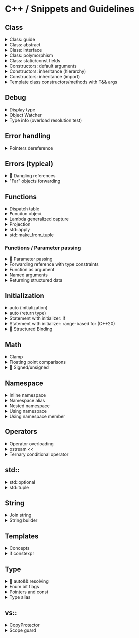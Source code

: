 # C++ / Snippets and Guidelines

## Class

<details>
<summary>Class: guide</summary>

#### Structure

```cpp
class MyClass [final]
{
public:
    // Types and type aliases
    // Static constants

    // Factory functions
    // Constructors and assignment operators
    // Destructor

    MyClass() = default;

    // Rule of five/zero
    MyClass(const MyClass&) = default;
    MyClass(MyClass&&) noexcept = default;
    MyClass& operator=(const MyClass&) = default;
    MyClass& operator=(MyClass&&) noexcept = default;
    [virtual] ~MyClass() = default;

    // Functions
    // Data members

protected:
    // Types and type aliases
    // Static constants
    // Functions
    // Data members

private:
    // Types and type aliases
    // Static constants
    // Functions
    // Data members
};
```

#### Options

| Inheritance | Polymorphic<br>usage | Type | Class options |
|:---:|:---:|:---:|---|
|||| • `final` class<br>• rule of five/zero |
| ✔️ || Abstract | • destructor: `virtual ~MyClass() = 0;`<br>• destructor body: `inline MyClass::~MyClass() {}` |
| ✔️ || Concrete | • (optional) `final` class<br>• rule of five/zero |
| ✔️ | ✔️ | Interface | • destructor: `virtual ~MyClass() = default;` |
| ✔️ | ✔️ | Abstract | • destructor:<br>&nbsp;&nbsp;&nbsp;&nbsp;- base: `virtual ~MyClass() = 0;`<br>&nbsp;&nbsp;&nbsp;&nbsp;- derived: `~MyClass() override = 0;`<br>• destructor body: `inline MyClass::~MyClass() {}` |
| ✔️ | ✔️ | Concrete<br>(base) | • destructor: `virtual`, user-defined/`default`<br>• rule of five (user-defined/`default`)<br>• risk of slicing ([C.67](https://isocpp.github.io/CppCoreGuidelines/CppCoreGuidelines#c67-a-polymorphic-class-should-suppress-public-copymove)) |
| ✔️ | ✔️ | Concrete<br>(derived) | • (optional) `final` class<br>• rule of five/zero (mark destructor as `override`/`final`) |

#### Trailing return type

```cpp
[virtual] [static] [constexpr] auto member_func() [const] [&/&&] [noexcept] -> TYPE [override/final]
```

#### Specifiers: virtual/override/final

```cpp
struct A
{
    virtual ~A() = default;
    virtual auto foo() [const] [&/&&] [noexcept] -> void = 0;
};

struct B : A
{
    ~B() override;
    auto foo() [const] [&/&&] [noexcept] -> void override;
};

struct C final : B
{
    ~C() final;
    auto foo() [const] [&/&&] [noexcept] -> void final;
};
```

#### Tips

⚠️ Make explicit move operations `noexcept` ([C.66](https://isocpp.github.io/CppCoreGuidelines/CppCoreGuidelines#c66-make-move-operations-noexcept)):
```cpp
MyClass(MyClass&& other) noexcept {...}
MyClass& operator=(MyClass&& other) noexcept {...}
```

</details>

<details>
<summary>Class: abstract</summary>

```cpp
class AbstractBase
{
public:
    virtual ~AbstractBase() = 0;

    auto process() const -> void
    {
        step1();
        step2();
    }

    virtual auto step1() const -> void {...}
    virtual auto step2() const -> void {...}
};

inline AbstractBase::~AbstractBase() {}

class Derived : public AbstractBase
{
public:
    auto step2() const -> void override {...}
};
```

▶️[**Demo**](https://godbolt.org/z/v3WsMEjbG)

</details>

<details>
<summary>Class: interface</summary>

```cpp
class ITest
{
public:
    virtual auto test1() const -> void = 0;
    virtual auto test2() const -> void = 0;
    virtual ~ITest() = default;
};

class Test : public ITest
{
public:
    auto test1() const -> void override {...}
    auto test2() const -> void override {...}
};
```

▶️[**Demo**](https://godbolt.org/z/hsE9v5dEa)

</details>

<details>
<summary>Class: polymorphism</summary>

```cpp
class Base
{
public:
    virtual auto run() const -> void = 0;
    virtual ~Base() = default;
};

class Derived : public Base
{
public:
    auto run() const -> void override {...}
};

auto polymorphic_call(const Base& base) -> void {...}
auto polymorphic_call(const Base* base) -> void {...}
auto polymorphic_call(std::shared_ptr<Base> base) -> void {...}

auto ref_and_ptr() -> void
{
    auto derived = Derived{};
    Base& base_ref = derived;
    Base* base_ptr = &derived;
}

auto shared_ptr() -> void
{
    // create
    auto base_shared_ptr = std::shared_ptr<Base>{ std::make_shared<Derived>() };

    // cast
    auto base_shared_ptr = std::static_pointer_cast<Base>(derived_shared_ptr);

    // return
    auto return_base_shared_ptr = []() -> std::shared_ptr<Base> { return std::make_shared<Derived>(); };

    // call
    func(*base_shared_ptr);       // (const Base&)
    func(base_shared_ptr.get());  // (const Base*)
    func(base_shared_ptr);        // (std::shared_ptr<Base>)
}

auto unique_ptr() -> void
{
    // create
    auto base_unique_ptr = std::unique_ptr<Base>{ std::make_unique<Derived>() };

    // return
    auto return_base_unique_ptr = []() -> std::unique_ptr<Base> { return std::make_unique<Derived>(); };

    // call
    func(*base_unique_ptr);       // (const Base&)
    func(base_unique_ptr.get());  // (const Base*)
}

auto vector_of_unique_ptr() -> void
{
    auto v = std::vector<std::unique_ptr<Base>>{};
    v.push_back(std::make_unique<Derived>());
}
```

▶️[**Demo**](https://godbolt.org/z/zKv78hE71)

</details>

<details>
<summary>Class: static/const fields</summary>

#### Summary

```cpp
struct Summary
{
    // static mutable
    static inline ...

    // static const
    static inline const ...

    // non-static const
    const ...
};
```

#### Full

```cpp
struct Static
{
    // static mutable
    static inline std::string mutable_str{"static mutable str"};

    // static const
    static inline const int const_int = 11;
    static constexpr    int constexpr_int = 11 * 2;

    // static const (heap allocated)
    static inline const std::string const_str{"static const str"};
    /* DON'T
    static constexpr    std::string constexpr_str{"static constexpr str"}; */

    // static const (cstr for string constants)
    static inline const auto const_cstr = "static const cstr";
    static constexpr    auto constexpr_cstr = "static constexpr cstr";
};

struct NonStatic
{
    // non-static mutable
    std::string mutable_str{"non-static mutable str"};

    // non-static const
    const std::string const_str{"non-static const str"};
};
```

▶️[**Demo**](https://godbolt.org/z/7bKoo59Mv)

</details>

<details>
<summary>Constructors: default arguments</summary>

```cpp
#include <string>

class Employee
{
public:
    Employee(const std::string& name, int id = default_id) :
        name_{name},
        id_{id}
    {}

private:
    static constexpr int default_id = 0;

    std::string name_;
    int id_ = default_id;
};
```

</details>

<details>
<summary>Constructors: inheritance (hierarchy)</summary>

▶️[**Run**](https://godbolt.org/z/Kdo6acEh7)

```cpp
#include <iostream>

auto print(auto text) -> void
{
    std::cout << text << " ";
}

struct A
{
    A()
    {
        print("A");
    }

    A(int x)
    {
        print("Ai");
    }
};

struct B : A
{
    B()
    {
        print("B");
    }

    B(int x)
        : A(x)
    {
        print("Bi");
    }
};

struct C : B
{
    C()
    {
        print("C");
    }

    C(int x)
        : B(x)
    {
        print("Ci");
    }

    C(double x)
    {
        print("Cd");
    }
};

auto main() -> int
{
    C();  // A B C

    std::cout << std::endl;

    C(1);  // Ai Bi Ci

    std::cout << std::endl;

    C(1.0);  // A B Cd
}
```

</details>

<details>
<summary>Constructors: inheritance (import)</summary>

```cpp
struct A
{
    explicit A(int x) {}
};

class B: public A
{
    using A::A;
};
```

```cpp
#include <vector>

template<typename T>
class my_vector : public std::vector<T>
{
public:
    using std::vector<T>::std::vector;  // Takes all vector's constructors
};
```

</details>

<details>
<summary>Template class constructors/methods with T&& args</summary>

▶️[**Run**](https://godbolt.org/z/8TfPfE9nd) [[object_watcher.h](src/object_watcher.h)]

```cpp
#include <iostream>
#include <utility>

#include <https://raw.githubusercontent.com/vitasok797/dev-notes/refs/heads/main/cpp/src/object_watcher.h>

using std::cout, std::endl;

using Watcher = vs::debug::CtorWatcher;

template<typename T>
struct Test1
{
    Test1(const T& x) : x_{x}
    {
        cout << "Test1 [const T&]" << endl;
    }

    // Catches only rvalues
    // T&& is rvalue ref of type T (not a forwarding ref)
    // So we need additional TestClass1(const T&) constructor
    // Note: both std::move and std::forward are acceptable
    Test1(T&& x) : x_{std::forward<T>(x)}
    {
        cout << "Test1 [T&&]";
        cout << (std::is_rvalue_reference_v<decltype(x)> ? " rvalue_ref" : "");
        cout << endl;
    }

    T x_;
};

template<typename T>
struct Test2
{
    Test2(T x) : x_{std::move(x)}
    {
        cout << "Test2 [T]" << endl;
    }

    T x_;
};

template<typename T>
struct Test3
{
    Test3(auto&& x) : x_{std::forward<decltype(x)>(x)}
    {
        cout << "Test3 [T&&]";
        cout << (std::is_rvalue_reference_v<decltype(x)> ? " rvalue_ref" : "");
        cout << endl;
    }

    T x_;
};

auto lf() -> void { cout << endl; }

auto test1() -> void
{
    auto w = Watcher{};
    Test1{w};
    lf();

    Test1{Watcher{}};
    lf();
}

auto test2() -> void
{
    auto w = Watcher{};
    Test2{w};
    lf();

    Test2{Watcher{}};
    lf();
}

auto test3() -> void
{
    auto w = Watcher{};
    Test3<Watcher>{w};
    lf();

    Test3<Watcher>{Watcher{}};
    lf();
}

auto main() -> int
{
    test1();
    test2();
    test3();
}
```

</details>

## Debug

<details>
<summary>Display type</summary>

[(StackOverflow) Using 'auto' type deduction - how to find out what type the compiler deduced?](https://stackoverflow.com/questions/38820579/using-auto-type-deduction-how-to-find-out-what-type-the-compiler-deduced)

```cpp
struct {} _ =
```

```cpp
template<typename...> class TD;

TD<T> _;
TD<decltype(x)> _;
```

</details>

<details>
<summary>Object Watcher</summary>

▶️[**Demo** (CopyWatcher)](https://godbolt.org/z/Wa78Keecs) [[object_watcher.h](src/object_watcher.h)] \
▶️[**Demo** (CtorWatcher)](https://godbolt.org/z/f6r8obT7W) [[object_watcher.h](src/object_watcher.h)] \
▶️[**Demo** (ObjWatcher)](https://godbolt.org/z/zWoMMTdqz) [[object_watcher.h](src/object_watcher.h)]

</details>

<details>
<summary>Type info (overload resolution test)</summary>

▶️[**Demo** (overload resolution test)](https://godbolt.org/z/jGWMzWvE9) [[type_info.h](src/type_info.h)]

</details>

## Error handling

<details>
<summary>Pointers dereference</summary>

```cpp
// classic check
if (shared_ptr)
{
    // use *shared_ptr
    // pass_by_ref(*shared_ptr)
}
```

```cpp
#include <vs/error.h>

vs::check_ptr(shared_ptr);

// use *shared_ptr
// pass_by_ref(*shared_ptr)
```

```cpp
#include <vs/error.h>

auto& value = vs::checked_deref_ptr(shared_ptr);

// use value
// pass_by_ref(value)
```

```cpp
#include <vs/error.h>

auto non_optional_raw_ptr = vs::checked_get_ptr(shared_ptr);

// pass_by_raw_ptr(non_optional_raw_ptr)
```

```cpp
#include <vs/error.h>

class SomeClass
{
public:
    SomeClass(std::unique_ptr<std::string> uptr) :
        uptr_(std::move(uptr))
    {}

    auto get_value() const & -> std::string&
    {
        return vs::checked_deref_ptr(uptr_);
    }

    auto get_value() const && = delete;

private:
   std::unique_ptr<std::string> uptr_;
};
```

▶️[**Demo**](https://godbolt.org/z/ev8Wqsdnn) [[error.h](src/error.h)]

</details>

## Errors (typical)

<details>
<summary>🚧 Dangling references</summary>

#### Range-based for

```cpp
for (const auto& el : get_struct().items()) {...}  // undefined behavior if:
                                                   //   - get_struct() returns by value
                                                   //   - items() returns by ref
```

How to avoid the *range-based for* [issue](https://pvs-studio.com/en/blog/posts/cpp/1149/#ID313A10ACA8):
* Never use any expression after a colon (:) in the loop header. Use only variables or its fields
* In C++20, use the range-based for syntax with the initializer: for (auto cont = expr; auto x : cont)
* Use std::ranges::for_each
* ❓ Never forget to do the rvalue overload for any const methods

```cpp
for (const auto& s = get_struct(); const auto& el : s.items()) { func(el); }  // OK
```

```cpp
ranges::for_each(get_struct().items(), func);  // OK
```

#### Structured bindings

🚧

#### Complex demo

▶️[**Demo**](https://godbolt.org/z/xdf1x5rnx)

</details>

<details>
<summary>"Far" objects forwarding</summary>

```cpp
#include <vs/util.h>

template<typename T>
auto func(T&& range) -> void
{
    for (auto& el : range)
    {
        vec.push_back(vs::forward_like<T>(el));
    }
}
```

```cpp
#include <vs/util.h>

template<typename T>
auto func(T&& tuple) -> void
{
    auto& [el, _] = tuple;
    vec.push_back(vs::forward_like<T>(el));
}
```

```cpp
#include <vs/util.h>

template<typename T>
auto func(T&& cont) -> void
{
    vec.push_back(vs::forward_like<T>(cont.at(0)));
}
```

```cpp
#include <vs/util.h>

template<typename T>
auto func(T&& some_struct) -> void
{
    vec.push_back(FWD(some_struct).member);
}

template<typename T>
auto func(T&& some_struct) -> void
{
    auto& [member, _] = some_struct;
    vec.push_back(vs::forward_like<T>(member));
}
```

▶️[**Demo**](https://godbolt.org/z/485ccn568) [[util.h](src/util.h)]

</details>

## Functions

<details>
<summary>Dispatch table</summary>

▶️[**Run**](https://godbolt.org/z/dY9qeP87v)

```cpp
#include <functional>
#include <iostream>
#include <map>

auto add(double a, double b) -> double
{
    return a + b;
}

struct Sub
{
    auto operator()(double a, double b) -> double
    {
        return a - b;
    }
};

auto mult_three(double a, double b, double c) -> double
{
    return a * b * c;
}

auto main() -> int
{
    using namespace std::placeholders;

    auto disp_table = std::map<const char, std::function<double(double, double)>>
    {
        {'+', add},
        {'-', Sub{}},
        {'*', std::bind(mult_three, 1.0, _1, _2)},
        {'/', [](double a, double b) { return a / b; }}
    };

    std::cout << "3.5 + 4.5 = " << disp_table['+'](3.5, 4.5) << std::endl;
    std::cout << "3.5 - 4.5 = " << disp_table['-'](3.5, 4.5) << std::endl;
    std::cout << "3.5 * 4.5 = " << disp_table['*'](3.5, 4.5) << std::endl;
    std::cout << "3.5 / 4.5 = " << disp_table['/'](3.5, 4.5) << std::endl;
}
```

</details>

<details>
<summary>Function object</summary>

▶️[**Run**](https://godbolt.org/z/nooqb3Paz)

```cpp
#include <iostream>

struct Compare
{
    constexpr auto operator()(const auto& a, const auto& b) const -> bool
    {
        return a == b;
    }
};

inline constexpr auto compare = Compare{};

auto main() -> int
{
    std::cout << compare(1, 2) << std::endl;
    std::cout << compare(2, 2) << std::endl;
    std::cout << compare(3, 2) << std::endl;
}
```

</details>

<details>
<summary>Lambda generalized capture</summary>

[(StackOverflow) What is a generalized lambda capture and why was it created?](https://stackoverflow.com/questions/41519450/what-is-a-generalized-lambda-capture-and-why-was-it-created/41520537#41520537)

```cpp
auto p_nums = std::make_unique<std::vector<int>>(nums);
auto lam = [p_nums=std::move(p_nums)]() { /* use p_nums */ };
```

```cpp
auto lam = [i=0](const std::string &s) mutable
{
    return std::to_string(i++) + ":" + s;
};

std::cout << lam("aaa") << std::endl;  // 0:aaa
std::cout << lam("bbb") << std::endl;  // 1:bbb
std::cout << lam("ccc") << std::endl;  // 2:ccc
```

</details>

<details>
<summary>Projection</summary>

▶️[**Run**](https://godbolt.org/z/K3Pj67Ybf)

```cpp
#include <functional>
#include <iostream>
#include <vector>

struct Rect
{
    std::string name;
    double a = 0.0;
    double b = 0.0;

    auto area() const -> double { return a * b; }
};

template<typename R, typename P = std::identity>
auto print_range_with_proj(const R& range, P proj = {}) -> void
{
    std::cout << "---------------" << std::endl;
    for (const auto& x : range)
    {
        std::cout << std::invoke(proj, x) << std::endl;
    }
};

auto main() -> int
{
    auto v1 = std::vector<Rect>
    {
        {"bbb", 1.0, 2.0},
        {"aaa", 11.0, 220.0},
        {"ccc", 12.0, 22.0}
    };

    print_range_with_proj(v1, &Rect::name);
    print_range_with_proj(v1, &Rect::area);
    print_range_with_proj(v1, [](const Rect& rect) { return rect.a + rect.b; });

    auto v2 = std::vector<std::string>
    {
        "xxx",
        "yyyyy",
        "z"
    };

    print_range_with_proj(v2);
    print_range_with_proj(v2, &std::string::length);
}
```

</details>

<details>
<summary>std::apply</summary>

▶️[**Run**](https://godbolt.org/z/3Gs98nrhG)

```cpp
#include <iostream>
#include <tuple>

auto sum(int a, int b, int c) -> int
{
    return a + b + c;
}

auto main() -> int
{
    auto numbers = std::tuple{1, 2, 3};
    std::cout << "apply res: " << std::apply(sum, numbers) << std::endl;
}
```

</details>

<details>
<summary>std::make_from_tuple</summary>

▶️[**Run**](https://godbolt.org/z/5PcK5hev7)

```cpp
#include <iostream>
#include <tuple>

struct Foo
{
    Foo(int first, float second, int third)
    {
        std::cout << "make_from_tuple ctor: ";
        std::cout << first << ", " << second << ", " << third << std::endl;
    }
};

auto main() -> int
{
    auto ctor_args = std::tuple{10, 20.2, 30};
    std::make_from_tuple<Foo>(ctor_args);
}
```

</details>

### Functions / Parameter passing

<details>
<summary>🚧 Parameter passing</summary>

#### Parameters

* [Prefer simple and conventional ways of passing information](https://isocpp.github.io/CppCoreGuidelines/CppCoreGuidelines#f15-prefer-simple-and-conventional-ways-of-passing-information)
* [Language / Types / Passing parameters](cpp-language.md#types--passing-parameters)

| Function intent | Value type | Rvalue<br>only | Parameter type | Comment |
|---|---|:---:|:---:|---|
| ***<ins>Base:</ins>*** |||||
| Read | `CheapToCopyType` || `CheapToCopyType` ||
| Read | `HeavyType` || `const HeavyType&` | See possible optimizations for retaining a "copy"<sup>✱</sup> |
| Read <sub>value is optional</sub> | `CheapToCopyType` || `std::optional<CheapToCopyType>` ||
| Read <sub>value is optional</sub> | `AnyType` || `const AnyType*` | No ownership transfer |
| Read+Write<br>Write | `AnyType` || `AnyType&` | ["Write" only case\] Prefer return values over out parameters ([F.20](https://isocpp.github.io/CppCoreGuidelines/CppCoreGuidelines#f20-for-out-output-values-prefer-return-values-to-output-parameters)) |
| Steal | `MoveOnlyType` | ✔️ | `MoveOnlyType` | See possible optimizations<sup>✱✱</sup> |
| ***<ins>Smart pointers:</ins>*** |||||
| Steal<br>(take ownership) | `std::unique_ptr` | ✔️ | `std::unique_ptr<>` ||
| Share ownership | `std::shared_ptr` || `std::shared_ptr<>` ||
| May share ownership | `std::shared_ptr` || `const std::shared_ptr<>&` | May copy `std::shared_ptr` or create `std::weak_ptr` |
| Reassign pointer | `std::unique_ptr` || `std::unique_ptr<>&` ||
| Reassign pointer | `std::shared_ptr` || `std::shared_ptr<>&` ||
| ***<ins>Optimizations:</ins>*** |||||
| <sup>✱</sup>Read <sub>retain "copy"</sub> | `HeavyType` || `const HeavyType&`<br>`HeavyType&&` | Then `std::move` `HeavyType&&` |
| <sup>✱</sup>Read <sub>retain "copy"</sub> | `HeavyType` || `T&&` | • Then `std::forward`<br>• Some type constraints can be added (see [concepts](https://en.cppreference.com/w/cpp/concepts#Core_language_concepts)) |
| <sup>✱</sup>Read <sub>retain "copy"</sub> | `HeavyType` || `HeavyType` | • Then `std::move`<br>• See [by-value-then-move idiom](cpp-language.md#types--passing-parameters-by-value-by-value-then-move-idiom)<br>• Assumed to be used only for constructors |
| <sup>✱✱</sup>Steal | `MoveOnlyType` | ✔️ | `MoveOnlyType&&` | Then `std::move` |

Cheap-to-copy types (≤ 2×sizeof(void\*)):
* Fundamental types (integral, floating-point, bool, etc.)
* Iterators
* View/span types (std::string_view, std::span)
* Small callable objects (functors, lambdas)

From the caller's point of view, the value can be `std::move`ed if the parameter type is:
* `HeavyType`
* `HeavyType&&`
* `T&&`

#### Returning

🚧

</details>

<details>
<summary>Forwarding reference with type constraints</summary>

```cpp
#include <concepts>

template<std::convertible_to<double> T>
auto func(T&& x) -> void {}

template<std::convertible_to<std::string> T>
auto func(T&& x) -> void {}
```

```cpp
#include <vs/concepts.h>

template<typename T>
requires vs::same_type_as<T, std::string>
auto func(T&& x) -> void {}
```

▶️[**Demo**](https://godbolt.org/z/9MP9dMGqa) [[type_info.h](src/type_info.h), [concepts.h](src/concepts.h)]

</details>

<details>
<summary>Function as argument</summary>

```cpp
//=============================================================================
// Run func
//-----------------------------------------------------------------------------
// template<typename F>
// const F&  f: NO (doesn't accept mutable lambdas/functors)
//       F&  f: NO (doesn't accept rvalues)
//       F&& f: NO (confusing if there is no forwarding)
//       F   f: YES
//=============================================================================
// Store func
//-----------------------------------------------------------------------------
// template<typename F>
// const F&  f: NO
//       F&  f: NO
//       F&& f: YES (pass by forwarding ref, then store by std::forward)
//       F   f: YES (pass by value, then store by std::move)
//=============================================================================
```

```cpp
#include <functional>

auto test(std::function<int(int, int)> f) -> void
{
    int res = f(1, 2);
}
```

```cpp
#include <vs/concepts.h>

template<typename F>
requires vs::callable_r<int, F, int, int>
auto test(F f) -> void
{
    int res = f(1, 2);
}
```

▶️[**Demo**](https://godbolt.org/z/rr9dz833h) [[concepts.h](src/concepts.h)]

</details>

<details>
<summary>Named arguments</summary>

Libs: [strong_type](https://github.com/rollbear/strong_type)

▶️[**Run**](https://godbolt.org/z/YEs7TYKsj)

```cpp
#include <iostream>
#include <string>

#include <strong_type/strong_type.hpp>

using FirstName = strong::type<std::string, struct FirstName_tag>;
using LastName = strong::type<std::string, struct LastName_tag>;

auto func(const FirstName& first_name, const LastName& last_name) -> void
{
    std::cout << "FirstName: " << value_of(first_name) << std::endl;
    std::cout << "LastName: " << value_of(last_name) << std::endl;
}

auto main() -> int
{
    func(FirstName{"John"}, LastName{"Doe"});
}
```

</details>

<details>
<summary>Returning structured data</summary>

```cpp
struct Data { int i; double d; };

auto get_data() -> Data
{
    return {42, 0.1};
    return Data{42, 0.1};
}
```

```cpp
auto get_data()
{
    struct Data { int i; double d; };
    return Data{42, 0.2};
}
```

```cpp
auto get_data() -> std::tuple<int, double>
{
    return {42, 0.3};
}
```

▶️[**Demo**](https://godbolt.org/z/j8dGva4bT)

</details>

## Initialization

<details>
<summary>auto (initialization)</summary>

#### Syntax

```cpp
[static/inline] [const/constexpr] auto[&/&&/*] x = expr;
[static/inline] [const/constexpr] auto[&/&&/*] x = TYPE{expr};
```

```cpp
         auto  x = expr;  // removes cv/ref
decltype(auto) x = expr;  // preserves cv/ref
```

| Value category | auto&& | decltype(auto) |
|---|---|---|
| lvalue | T& | T |
| lvalue& | T& | T& |
| xvalue | T&& | T&& |
| prvalue | T&& | T |

#### Constness

```cpp
const auto const_int = 0;

auto val = const_int;
 int val = const_int;

     auto& ref = const_int;
const int& ref = const_int;
```

#### Examples

```cpp
auto i = int64_t{123};
auto v = std::vector<int>{};
auto get_size = [](const auto& x) { return x.size(); };
```

#### Dynamic memory allocation

```cpp
auto w = new Widget{};
auto w = std::make_unique<Widget>();
```

#### Polymorphic smart pointers

```cpp
auto base_shared_ptr = std::shared_ptr<Base>{ std::make_shared<Derived>() };
auto base_unique_ptr = std::unique_ptr<Base>{ std::make_unique<Derived>() };
```

#### Strings

```cpp
using namespace std::literals;

// const char* x = "hello";
auto x = "hello";

// std::string x = "hello";
auto x = std::string{"hello"};
auto x = "hello"s;

// std::string_view x = "hello";
auto x = std::string_view{"hello"};
auto x = "hello"sv;
```

#### Loop counter

```cpp
#include <vs/util.h>

for (auto i = size_t{0}; i < v.size(); ++i)
for (auto i = vs::Index{0}; i < vs::signed_size(v); ++i)

for (auto i = vs::signed_size(v)-1; i >= 0; --i)
```

#### Range-based for loops element type

```cpp
for (      auto  x : cont)  // when you want to modify copies of the elements
for (      auto& x : cont)  // when you want to modify the original elements
for (const auto& x : cont)  // otherwise (when you just need to view the original elements)
```

#### Signed/unsigned cast with helpers

```cpp
#include <vs/util.h>

auto x = vs::as_signed(integer_expr);
auto x = vs::as_unsigned(integer_expr);
```

#### Initialization by function return value

```cpp
Gadget get_gadget();

Widget w = get_gadget();  // BAD: implicit conversion Gadget to Widget (creates a temporary)
auto w = get_gadget();  // GOOD: no implicit conversion
auto w = Widget{ get_gadget() };  // GOOD: implicit conversion with intent
```

#### `std::initializer_list` issue

```cpp
auto i = 3;    // int
auto i(3);     // int
auto i{3};     // C++11: std::initializer_list<int>
               // C++14: int (only for single item in list)
auto i = {3};  // C++11: std::initializer_list<int>
               // C++14: std::initializer_list<int>
```

</details>

<details>
<summary>auto (return type)</summary>

#### Trailing return type

```cpp
[static/inline] [constexpr] TYPE non_member_func() [noexcept]
[static/inline] [constexpr] auto non_member_func() [noexcept] -> TYPE
```

```cpp
[virtual] [static] [constexpr] TYPE member_func() [const] [&/&&] [noexcept]         [override/final]
[virtual] [static] [constexpr] auto member_func() [const] [&/&&] [noexcept] -> TYPE [override/final]
```

#### Trailing return type (type deduction)

```cpp
-> [const] auto[&/&&/*]
-> decltype(auto) // preserves cv/ref
```

| Value category | auto&& | decltype(auto) |
|---|---|---|
| lvalue | T& | T |
| lvalue& | T& | T& |
| xvalue | T&& | T&& |
| prvalue | T&& | T |

```cpp
auto func() -> auto
auto func()  // trailing auto can be omitted
```

#### Examples

```cpp
// Simplification
Person::PersonType Person::get_person_type()
auto               Person::get_person_type() -> PersonType
```

</details>

<details>
<summary>Statement with initializer: if</summary>

[(Article) C++17 If statement with initializer](https://skebanga.github.io/if-with-initializer/)

```cpp
if (init; condition) {...}
```

```cpp
if (auto a = getval(); a < 10) {...}
```

```cpp
switch (auto ch = getnext(); ch)
{
    // case statements
}
```

```cpp
if (auto [it_elem, success] = mymap.insert(std::pair('a', 100)); success) {...}
```

</details>

<details>
<summary>Statement with initializer: range-based for (C++20)</summary>

```cpp
for (init; decl : expr)
```

```cpp
for (auto i = size_t{}; const auto& x : container)
{
    std::cout << i++ << ": " << x << std::endl;
}
```

```cpp
for (const auto& s = get_struct(); const auto& el : s.items()) {...}
```

</details>

<details>
<summary>🚧 Structured Binding</summary>

[(Reference) Structured binding](https://en.cppreference.com/w/cpp/language/structured_binding)

#### Syntax

```cpp
auto [a, b, c] =
const auto [a, b, c] =

auto& [a, b, c] =
const auto& [a, b, c] =
```

```cpp
auto [_, b, c] =
```

#### Unpacking a tuple

```cpp
#include <tuple>

auto tuple = std::tuple{1, 'a', 2.3};

auto [a, b, c] = tuple;
```

#### Unpacking a struct

```cpp
struct Foo
{
    int i;
    char c;
    double d;
};

auto f = Foo{1, 'a', 2.3};

auto [i, c, d] = f;
```

#### Unpacking a map

```cpp
#include <map>

for (const auto& [k, v] : mymap) {...}
```

</details>

## Math

<details>
<summary>Clamp</summary>

```cpp
#include <algorithm>
#include <iostream>

auto main() -> int
{
    std::cout << std::clamp(0.5, 1.0, 2.0) << std::endl;  // 1
    std::cout << std::clamp(1.5, 1.0, 2.0) << std::endl;  // 1.5
    std::cout << std::clamp(2.5, 1.0, 2.0) << std::endl;  // 2
}
```

</details>

<details>
<summary>Floating point comparisons</summary>

[(LearnCpp) Relational operators and floating point comparisons](https://www.learncpp.com/cpp-tutorial/relational-operators-and-floating-point-comparisons/)

▶️[**Demo**](https://godbolt.org/z/1orqxaq9d) [[math.h](src/math.h)]

</details>

<details>
<summary>🚧 Signed/unsigned</summary>

#### Loop counter

```cpp
#include <vs/util.h>

for (auto i = size_t{0}; i < v.size(); ++i)
for (auto i = vs::Index{0}; i < vs::signed_size(v); ++i)

for (auto i = vs::signed_size(v)-1; i >= 0; --i)
```

#### Demos

▶️[**Demo** (arithmetic)](https://godbolt.org/z/vcnarnYb6) [[util.h](src/util.h)] \
▶️[**Demo** (compare)](https://godbolt.org/z/nG9x3oEM3) [[util.h](src/util.h)] \
▶️[**Demo** (index)](https://godbolt.org/z/8PzeK8qKE) [[util.h](src/util.h)] \
▶️[**Demo** (accumulate)](https://godbolt.org/z/Tq3MW9zn4) [[util.h](src/util.h)]

#### `-Wsign-compare` compiler option

* Enabling:
  * GCC: `-Wsign-compare`, `-Wall`, `-Wextra` ([doc](https://gcc.gnu.org/onlinedocs/gcc/Warning-Options.html))
  * Clang: `-Wsign-compare`, `-Wextra` ([doc](https://clang.llvm.org/docs/DiagnosticsReference.html))
  * MSVC: `/W3`, `/W4` ([C4018](https://learn.microsoft.com/en-us/cpp/error-messages/compiler-warnings/compiler-warning-level-3-c4018)) ([doc](https://learn.microsoft.com/en-us/cpp/build/reference/compiler-option-warning-level))
* Cons: false positive for code like `for (auto i = vs::Index{0}; i < sizeof(buf); i++)`
* Solution:
  * Disable compiler option:
    * GCC/Clang: `-Wno-sign-compare`
    * MSVC: `/wd4018`
  * Enable a similar option in the static analyzer
  * Static analyzer configuration: do not flag on a mixed signed/unsigned comparison where one of the arguments is `sizeof` or a call to container `.size()` and the other is `ptrdiff_t` ([ES.100](https://isocpp.github.io/CppCoreGuidelines/CppCoreGuidelines#es100-dont-mix-signed-and-unsigned-arithmetic))

#### `-Wtype-limits` compiler option

* Enabling:
  * GCC: `-Wtype-limits`, `-Wextra` ([doc](https://gcc.gnu.org/onlinedocs/gcc/Warning-Options.html))
  * Clang: `-Wtype-limits` ([doc](https://clang.llvm.org/docs/DiagnosticsReference.html))
  * MSVC: `/W4`+`/w44296` ([C4296](https://learn.microsoft.com/en-us/cpp/error-messages/compiler-warnings/compiler-warning-level-4-c4296)) ([doc](https://learn.microsoft.com/en-us/cpp/build/reference/compiler-option-warning-level))

</details>

## Namespace

<details>
<summary>Inline namespace</summary>

```cpp
#include <iostream>

inline namespace V1
{
    auto doSomething() -> void
    {
        std::cout << "V1\n";
    }
}

namespace V2
{
    auto doSomething() -> void
    {
        std::cout << "V2\n";
    }
}

auto main() -> int
{
    V1::doSomething();
    V2::doSomething();

    // calls V1
    doSomething();

    return 0;
}
```

</details>

<details>
<summary>Namespace alias</summary>

```cpp
namespace fbz = foo::bar::baz;
```

</details>

<details>
<summary>Nested namespace</summary>

```cpp
namespace A::B::C
{
   // ...
}
```

</details>

<details>
<summary>Using namespace</summary>

[(Reference) Using namespace](https://en.cppreference.com/w/cpp/language/namespace#Using-directives)

```cpp
namespace A {...}

namespace B
{
    using namespace A;
}
```

</details>

<details>
<summary>Using namespace member</summary>

```cpp
using std::cout;
using std::endl;
```

```cpp
using std::cout, std::endl;
```

</details>

## Operators

<details>
<summary>Operator overloading</summary>

[(Reference) Operator overloading](https://en.cppreference.com/w/cpp/language/operators)

* Use member function:
  * Unary operators
  * Operators that cannot be non-member (`=`, `()`, `[]`, `->`)
  * Binary operator that modifies its left operand (`+=`, `–=`, `/=`, `*=`, etc.)
* Use non-member function (or friend):
  * Binary operator that modifies its left operand, but you can’t add members to the class definition of the left operand (`<<`, etc.)
  * All other binary operators

</details>

<details>
<summary>ostream <<</summary>

```cpp
inline auto operator<<(std::ostream& os, const Person& person) -> std::ostream&
{
    return os << person.surname << " " << person.firstname << " was born in " << person.year;
}
```

```cpp
class PrivatePerson
{
public:
    friend auto operator<<(std::ostream& os, const PrivatePerson& person) -> std::ostream&;
};

inline auto operator<<(std::ostream& os, const PrivatePerson& person) -> std::ostream&
{
    return os << person.alias_ << " was born in " << person.year_;
}
```

```cpp
class PrivatePerson
{
public:
    friend auto operator<<(std::ostream& os, const PrivatePerson& person) -> std::ostream&
    {
        return os << person.alias_ << " was born in " << person.year_;
    }
};
```

▶️[**Demo**](https://godbolt.org/z/fxPqf4GKW)

</details>

<details>
<summary>Ternary conditional operator</summary>

```cpp
condition ? true_expression : false_expression
```

</details>

## std::

<details>
<summary>std::optional</summary>

#### Creating

```cpp
// inplace
auto opt = std::make_optional<Type>(1, 2);

// move
auto opt = std::optional<Type>{std::move(type_inst)};
auto opt = std::optional<Type>{Type{1, 2}};

// copy
auto opt = std::optional<Type>{type_inst};
```

#### Returning

```cpp
auto return_opt() -> std::optional<Type>
{
    if (!success) return std::nullopt;
    if (!success) return {};

    // inplace (single-arg + non-explicit ctor only)
    return 1;

    // inplace
    return std::make_optional<Type>(1, 2);

    // move
    return std::move(type_inst);
    return Type{1, 2};
}
```

#### Passing as argument

```cpp
auto func(std::optional<int> arg) -> void
{
    if (arg)
    {
        // use: *arg
        // use: arg.value()
    }
}

func({});
func(std::nullopt);
func(7);
```

```cpp
#include <vs/util.h>

auto func_nocopy(vs::optional_ref<const std::string> arg) -> void
{
    if (arg)
    {
        auto& value = arg->get();
    }
}

const auto s = std::string{"hello"};
func_nocopy({});
func_nocopy(std::nullopt);
func_nocopy(s);
```

#### Getting value

```cpp
// opt.value() or *opt
const auto& value = opt.value();             // const ref
      auto& value = opt.value();             // ref
      auto  value = opt.value();             // copy
      auto  value = std::move(opt).value();  // move

// opt.value_or()
auto value = opt.value_or(...);             // copy
auto value = std::move(opt).value_or(...);  // move
```

#### Usage

```cpp
auto opt = return_opt();

// use: opt.value_or(...)

if (opt)
if (opt.has_value())
{
    // use: *opt
    // use: opt.value()
}
```

```cpp
if (auto opt = return_opt(); opt.has_value())
{
    // use: *opt
    // use: opt.value()
}
```

```cpp
// no nesting on positive path

auto opt = return_opt();
if (!opt) return;

auto& value = *opt;

// use: value
```

▶️[**Demo** (initialization)](https://godbolt.org/z/reexs7fG5) [[object_watcher.h](src/object_watcher.h)] \
▶️[**Demo** (usage)](https://godbolt.org/z/3fzbzM8oo) [[util.h](src/util.h)]

</details>

<details>
<summary>std::tuple</summary>

#### Creating

```cpp
// inplace (single-arg ctor only)
auto t = std::tuple<int, Watcher>{0, 1};

// move
auto t = std::tuple<int, Watcher>{0, std::move(w)};
auto t = std::tuple<int, Watcher>{0, Watcher{1, 2}};
```

#### Returning

```cpp
// inplace (single-arg + non-explicit ctor only)
auto return_tuple() -> std::tuple<int, Watcher> { return {0, 1}; }

// inplace (single-arg ctor only)
auto return_tuple() -> std::tuple<int, Watcher> { return std::tuple<int, Watcher>{0, 1}; }

// move
auto return_tuple() -> std::tuple<int, Watcher> { return {0, std::move(w)}; }
auto return_tuple() -> std::tuple<int, Watcher> { return {0, Watcher{1, 2}}; }
```

▶️[**Demo** (initialization)](https://godbolt.org/z/b9cPfqq5q) [[object_watcher.h](src/object_watcher.h)]

[(StackOverflow) Why do I not get guaranteed copy elision with std::tuple?](https://stackoverflow.com/questions/63560015/why-do-i-not-get-guaranteed-copy-elision-with-stdtuple/63560206#63560206)

</details>

## String

<details>
<summary>Join string</summary>

Libs: [fmt](https://github.com/fmtlib/fmt)

▶️[**Run**](https://godbolt.org/z/T59E8f48n)

```cpp
#include <string>
#include <vector>

#include <fmt/format.h>
#include <fmt/ranges.h>

auto main() -> int
{
    auto v = std::vector{1, 2, 3, 4, 5};

    auto res = fmt::format("{}", fmt::join(v, ", "));

    fmt::print("[{}]", res);
}
```

</details>

<details>
<summary>String builder</summary>

▶️[**Run**](https://godbolt.org/z/GG4YrYd8G)

```cpp
#include <iostream>
#include <sstream>

auto build_string_1() -> void
{
    auto ss = std::ostringstream{};

    ss << "Hello";
    ss << " from";
    ss << " string builder 1";

    std::string res1 = ss.str();
    std::string res2 = std::move(ss).str();

    std::cout << res1 << std::endl;
    std::cout << res2 << std::endl;
}

auto build_string_2() -> void
{
    auto res = std::string{};

    res.reserve(100);  // optional

    res += "Hello";
    res += " from";
    res += " string builder 2";

    std::cout << res << std::endl;
}

auto main() -> int
{
    build_string_1();
    build_string_2();
}
```

</details>

## Templates

<details>
<summary>Concepts</summary>

#### Syntax

```cpp
template<typename T>
requires std::floating_point<T>
auto func([const] T[&/&&/*] x) -> void {}

template<std::floating_point T>
auto func([const] T[&/&&/*] x) -> void {}

auto func([const] std::floating_point auto[&/&&/*] x) -> void {}
```

#### Examples

```cpp
#include <concepts>

template<typename T>
auto is_equal(T a, T b)
{
    return a == b;
}

template<typename T>
requires std::floating_point<T>
auto is_equal(T a, T b)
{
    return std::abs(a - b) < static_cast<T>(0.000001);
}
```

▶️[**Demo**](https://godbolt.org/z/9P6oo5Tfo)

</details>

<details>
<summary>if constexpr</summary>

```cpp
template<typename T>
constexpr auto precision = T(0.000001);

template<typename T>
auto is_equal(T a, T b) -> bool
{
    if constexpr (std::is_floating_point_v<T>)
    {
        return std::abs(a - b) < precision<T>;
    }
    else
    {
        return a == b;
    }
}
```

```cpp
template<typename T>
auto read_and_fill(T& container, int size) -> void
{
    if constexpr (requires { container.reserve(size); })
    {
        container.reserve(size);
    }
    // fill
}
```

</details>

## Type

<details>
<summary>🚧 auto&& resolving</summary>

▶️[**Run**](https://godbolt.org/z/vznsdzoTc)

```cpp
#include <map>
#include <tuple>
#include <vector>

auto test_scalar() -> void
{
    auto x = 0;
    auto&& x1 = x;
    // int& x1

    auto&& x2 = 0;
    // int&& x2
}

auto test_tuple_binding_by_uref() -> void
{
    auto tuple = std::tuple{1, 2.0};
    auto&& [x1, y1] = tuple;
    // int& x1, double& y1

    auto&& [x2, y2] = std::tuple{1, 2.0};
    // int& x2, double& y2 (lvalue refs to original temporary tuple)
}

auto test_tuple_binding_by_copy() -> void
{
    auto tuple = std::tuple{1, 2.0};
    auto [x1, y1] = tuple;
    // int& x1, double& y1 (lvalue refs to tuple copy)

    auto [x2, y2] = std::tuple{1, 2.0};
    // int& x2, double& y2 (lvalue refs to original temporary tuple)
}

auto test_vector_el() -> void
{
    auto&& v = std::vector{1, 2, 3};
    // std::vector<int>&& v

    auto&& x = v[0];
    // !!!
    // int& x
}

auto test_vector_proxy_el() -> void
{
    auto&& v = std::vector<bool>{true, false, true};
    // std::vector<bool>&& v

    auto&& x = v[0];
    // bool&& x (rvalue ref to temporary proxy object)
}

auto test_iteration_vector() -> void
{
    auto v = std::vector{1, 2, 3};
    for (auto&& el : v) {}
    // int& el

    for (auto&& el : std::vector{1, 2, 3}) {}
    // !!!
    // int& el
    // ---------------------------------------------------------------------------
    // for(; !operator==(__begin1, __end1); __begin1.operator++())
    //   int & el = __begin1.operator*();

    for (auto&& el : std::vector<bool>{true, false, true}) {}
    // bool&& el (rvalue ref to temporary proxy object)
}

auto test_iteration_binding_map() -> void
{
    auto m = std::map<int, double>{{1, 10.0}, {2, 20.0}};
    for (auto&& [k, v] : m) {}
    // const int& k, double& v

    for (auto&& [k, v] : std::map<int, double>{{1, 10.0}, {2, 20.0}}) {}
    // !!!
    // const int& k, double& v
}

auto test_struct_binding_by_uref() -> void
{
    struct S { int x; double y; };

    auto s = S{1, 2.0};
    auto&& [x1, y1] = s;
    // int& x1, double& y1

    auto&& [x2, y2] = S{1, 2.0};
    // int& x2, double& y2 (lvalue refs to original temporary struct)
}

auto test_struct_binding_by_copy() -> void
{
    struct S { int x; double y; };

    auto s = S{1, 2.0};
    auto [x1, y1] = s;
    // int& x1, double& y1 (lvalue refs to struct copy)

    auto [x2, y2] = S{1, 2.0};
    // int& x2, double& y2 (lvalue refs to original temporary struct)
}

auto main() -> int
{
    test_scalar();
    test_tuple_binding_by_uref();
    test_tuple_binding_by_copy();
    test_vector_el();
    test_vector_proxy_el();
    test_iteration_vector();
    test_iteration_binding_map();
    test_struct_binding_by_uref();
    test_struct_binding_by_copy();
}
```

</details>

<details>
<summary>Enum bit flags</summary>

Libs: [magic_enum](https://github.com/Neargye/magic_enum)

▶️[**Run**](https://godbolt.org/z/zecvsK9Mf)

```cpp
#include <cstdint>

#include <magic_enum/magic_enum_containers.hpp>

// ----------------------------------------------------------------------------------------------

enum class Option : uint64_t
{
    opt1 = uint64_t{1} << 0,
    opt2 = uint64_t{1} << 1,
    opt3 = uint64_t{1} << 2,
    opt4 = uint64_t{1} << 3,
};
using OptionFlags = magic_enum::containers::bitset<Option>;
inline constexpr auto no_options = OptionFlags{};

enum class OtherOption : uint32_t
{
    opt1 = 1 << 0,
    opt2 = 1 << 1,
    opt3 = 1 << 2,
    opt4 = 1 << 3,
};
using OtherOptionFlags = magic_enum::containers::bitset<OtherOption>;

// ----------------------------------------------------------------------------------------------

#include <cassert>
#include <format>
#include <iostream>

using std::cout, std::endl;

auto print_options(OptionFlags opt) -> void
{
    auto opt1_set = opt.test(Option::opt1);
    auto opt2_set = opt.test(Option::opt2);
    auto opt3_set = opt[Option::opt3];
    auto opt4_set = opt[Option::opt4];

    auto all = opt.all();
    auto any = opt.any();
    auto none = opt.none();
    assert(none == !any);

    auto total_flags_count = opt.size();
    auto set_flags_count = opt.count();

    auto as_str = opt.to_string();
    auto as_str_bin = opt.to_string({}, '0', '1');
    auto as_raw = opt.to_ullong({});

    cout << (opt1_set ? "+" : "o");
    cout << (opt2_set ? "+" : "o");
    cout << (opt3_set ? "+" : "o");
    cout << (opt4_set ? "+" : "o");
    cout << std::format("  {:19}", as_str);
    cout << std::format("  ({}/{})", set_flags_count, total_flags_count);
    cout << std::format(" ({})", as_str_bin);
    cout << std::format(" (raw:{:02})", as_raw);
    cout << (none ? " (NONE)" : "");
    cout << (all ? " (ALL)" : "");
    cout << endl;
}

auto main() -> int
{
    auto opt = OptionFlags{};

    // create: from raw
    auto raw = 7;
    opt = OptionFlags{{}, static_cast<unsigned long long>(raw)};
    print_options(opt);

    // create: from enum list
    opt = OptionFlags{Option::opt1, Option::opt2};
    print_options(opt);

    // create: from enum
    opt = OptionFlags{Option::opt1};
    print_options(opt);

    // create: empty
    opt = OptionFlags{};
    print_options(opt);

    // set
    opt.set(Option::opt1);
    opt |= OptionFlags{Option::opt2, Option::opt3};
    print_options(opt);

    // toggle
    opt[Option::opt4] = !opt[Option::opt4];
    print_options(opt);
    opt[Option::opt4] = !opt[Option::opt4];
    print_options(opt);

    // reset
    opt.set(Option::opt3, false);
    opt.reset(Option::opt2);
    print_options(opt);

    // inverse
    opt.flip();
    print_options(opt);

    // clear
    opt.reset();
    print_options(opt);

    // set all
    opt.set();
    print_options(opt);

    // == != operators
    auto opt_lhs = OptionFlags{Option::opt1, Option::opt2};
    auto opt_rhs_same = OptionFlags{Option::opt1, Option::opt2};
    auto opt_rhs_not_same = OptionFlags{Option::opt1, Option::opt3};
    assert(opt_lhs == opt_rhs_same);
    assert(opt_lhs != opt_rhs_not_same);

    // | operator
    auto opt13 = OptionFlags{Option::opt1, Option::opt3};
    auto opt2 = OptionFlags{Option::opt2};
    auto opt123 = OptionFlags{Option::opt1, Option::opt2, Option::opt3};
    assert(opt123 == (opt13 | opt2));

    // function args
    cout << endl;
    auto func = [](int a, OptionFlags opt = OptionFlags{}, int b = 0)
    {
        cout << "func: [" << opt << "]" << endl;
    };
    func(1);
    func(1, OptionFlags{Option::opt1, Option::opt2});
    func(1, {Option::opt3, Option::opt4});
    func(1, OptionFlags{}, 2);
    func(1, no_options, 2);

    //-----------------
    // errors
    //-----------------

    // auto other_opt = OtherOptionFlags{OtherOption::opt1, OtherOption::opt2};
    // other_opt.set(Option::opt3);

    // auto other_opt = OtherOptionFlags{OtherOption::opt1, OtherOption::opt2};
    // print_options(other_opt);
}
```

</details>

<details>
<summary>Pointers and const</summary>

| Declaration syntax      | Description                | Reassign? | Modify target? |
|-------------------------|----------------------------|:---------:|:--------------:|
| **`const Type*`**       | **pointer-to**-const       | ✔️ ||
| `Type const*`           | **pointer-to**-const       | ✔️ ||
| **`Type* const`**       | const **pointer**          || ✔️ |
| **`const Type* const`** | const **pointer-to**-const |||
| `Type const* const`     | const **pointer-to**-const |||

</details>

<details>
<summary>Type alias</summary>

[(Reference) Type alias](https://en.cppreference.com/w/cpp/language/type_alias)

#### Simple

```cpp
using UserId = int;
using UserAccounts = std::map<UserId, std::vector<Account>>;
```

#### Template

```cpp
template<typename T>
using UserAccounts = std::map<UserId, std::vector<T>>;
```

#### Nested

```cpp
struct Shape
{
    using VertexList = std::vector<Point>;
    VertexList vertexes;
};

auto MakeShape() -> Shape
{
    return Shape{ Shape::VertexList{{1,0}, {0,1}, {0,0}, {1,1}} };
}
```

#### Function pointer

```cpp
// Equivalent to: typedef void (*func)(int, int);
using func = void (*) (int, int);
```

</details>

## vs::

<details>
<summary>CopyProtector</summary>

▶️[**Demo**](https://godbolt.org/z/nbdrfWTsj) [[copy_protector.h](src/copy_protector.h)]

</details>

<details>
<summary>Scope guard</summary>

▶️[**Run**](https://godbolt.org/z/47hGf8qee) [[scope_guard.h](src/scope_guard.h)]

```cpp
#include <iostream>

#include <https://raw.githubusercontent.com/vitasok797/dev-notes/refs/heads/main/cpp/src/scope_guard.h>

using std::cout, std::endl;

using vs::ScopeGuard;
using vs::make_scope_guard;

struct Resource
{
    Resource() { cout << "resource created" << endl; }
    auto use() -> void { cout << "resource using" << endl; }
    auto close() -> void { cout << "resource closed" << endl; }
};

auto main() -> int
{
    {
        cout << "--- scope in 1 ---" << endl;

        auto guard1 = ScopeGuard([]() { cout << "guard1" << endl; });

        auto lam2 = []() { cout << "guard2" << endl; };
        auto guard2 = make_scope_guard(lam2);

        auto guard3 = make_scope_guard([]() { cout << "guard3" << endl; });
        guard3.dismiss();

        cout << "--- scope out 1 ---" << endl;
    }

    cout << endl;

    {
        cout << "--- scope in 2 ---" << endl;

        auto resource = Resource{};
        auto scope_guard = ScopeGuard{[&]() { resource.close(); }};

        // ...
        resource.use();
        // ...

        cout << "--- scope out 2 ---" << endl;
    }

    cout << endl;

    {
        cout << "--- scope in 3 ---" << endl;

        VS_SCOPE_GUARD{ cout << "additional SCOPE_GUARD" << endl; };

        auto resource = Resource{};
        VS_SCOPE_GUARD{ resource.close(); };

        // ...
        resource.use();
        // ...

        cout << "--- scope out 3 ---" << endl;
    }
}
```

</details>
